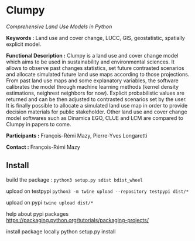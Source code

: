# Clumpy

*Comprehensive Land Use Models in Python*

**Keywords :** Land use and cover change, LUCC, GIS, geostatistic, spatially explicit model.

**Functional Description :**
Clumpy is a land use and cover change model which aims to be used in sustainability and environmental sciences. It allows to observe past changes statistics, set future contrasted scenarios and allocate simulated future land use maps according to those projections.
From past land use maps and some explanatory variables, the software calibrates the model through machine learning methods (kernel density estimations, neighrest neighbors for now). Explicit probabilistic values are returned and can be then adjusted to contrasted scenarios set by the user. It is finally possible to allocate a simulated land use map in order to provide decision materials for public stakeholder.
Other land use and cover change model softwares such as Dinamica EGO, CLUE and LCM are compared to Clumpy in papers to come.

**Participants :**
François-Rémi Mazy,
Pierre-Yves Longaretti

**Contact :**
François-Rémi Mazy

## Install

build the package :
`python3 setup.py sdist bdist_wheel`

upload on testpypi
`python3 -m twine upload --repository testpypi dist/*`

upload on pypi
`twine upload dist/*`

help about pypi packages
https://packaging.python.org/tutorials/packaging-projects/

install package locally
python setup.py install
